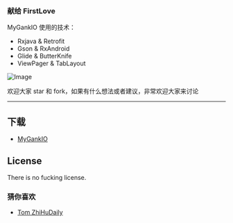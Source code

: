 ### 献给 FirstLove

MyGankIO 使用的技术：

- Rxjava & Retrofit 
- Gson & RxAndroid
- Glide & ButterKnife 
- ViewPager & TabLayout



![Image](https://github.com/tomridder/MyGankIO/blob/master/4.png)


欢迎大家 star 和 fork，如果有什么想法或者建议，非常欢迎大家来讨论

-----
## 下载 <br>
- [MyGankIO](https://fir.im/6aks)
## License <br>
There is no fucking license.<br>

### 猜你喜欢
- [Tom ZhiHuDaily](https://github.com/tomridder/Tom-ZhiHuDaily)

